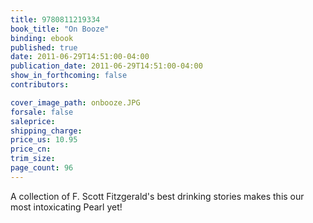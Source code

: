 ```yaml
---
title: 9780811219334
book_title: "On Booze"
binding: ebook
published: true
date: 2011-06-29T14:51:00-04:00
publication_date: 2011-06-29T14:51:00-04:00
show_in_forthcoming: false
contributors:

cover_image_path: onbooze.JPG
forsale: false
saleprice:
shipping_charge:
price_us: 10.95
price_cn:
trim_size:
page_count: 96
---
```

A collection of F. Scott Fitzgerald's best drinking stories makes this our most intoxicating Pearl yet!

